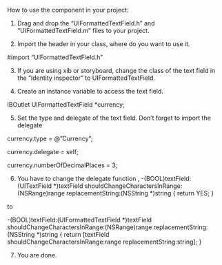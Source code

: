 How to use the component in your project:

1. Drag and drop the “UIFormattedTextField.h” and “UIFormattedTextField.m” files to your project.

2. Import the header in your class, where do you want to use it.

#import “UIFormattedTextField.h”

3. If you are using xib or storyboard, change the class of the text field in the “Identity inspector” to UIFormattedTextField.

4. Create an instance variable to access the text field.

IBOutlet UIFormattedTextField *currency;

5. Set the type and delegate of the text field. Don’t forget to import the delegate <UITextFieldDelegate>

currency.type = @”Currency”;

currency.delegate = self;

currency.numberOfDecimalPlaces = 3;

6. You have to change the delegate function ,
-(BOOL)textField:(UITextField *)textField shouldChangeCharactersInRange:(NSRange)range replacementString:(NSString *)string
{
return YES;
}

to

-(BOOL)textField:(UIFormattedTextField *)textField shouldChangeCharactersInRange:(NSRange)range replacementString:(NSString *)string
{
return [textField shouldChangeCharactersInRange:range replacementString:string];
}

7. You are done.
